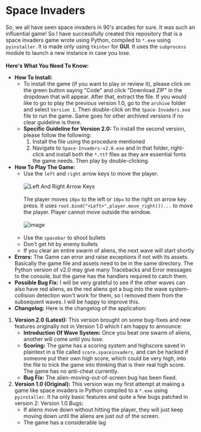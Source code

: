 # Space Invaders
So, we all have seen space invaders in 90's arcades for sure. It was such an influential game! So I have successfully created this repository that is a space invaders game wrote using Python, compiled to `*.exe` using `pyinstaller`. It is made only using `tkinter` for **GUI**. It uses the `subprocess` module to launch a new instance in case you lose.<br><br>
**Here's What You Need To Know:**
+ **How To Install:**
  + To install the game (if you want to play or review it), please click on the green button saying "Code" and click "Download ZIP" in the dropdown that will appear. After that, extract the file. If you would like to go to play the previous version 1.0, go to the `archive` folder and select `Version 1`. Then double-click on the `Space-Invaders.exe` file to run the game. Same goes for other archived versions if no clear guideline is there.
  + **Specific Guideline for Version 2.0:** To install the second version, please follow the following:
      1. Install the file using the procedure mentioned
      2. Navigate to `Space-Invaders-v2.0.exe` and in that folder, right-click and install both the `*.ttf` files as they are essential fonts the game needs. Then play by double-clicking.
+ **How To Play The Game:**
  + Use the `left` and `right` arrow keys to move the player.<br><br>
    ![Left And Right Arrow Keys](https://www.alialkaheli.com/breakout/images/left_right_keys.png)<br><br>
    The player moves `10px` to the left or `10px` to the right on arrow key press. It uses `root.bind("<Left>",player.move_right())...` to move the player. Player cannot move outside the window.
    <br><br>![image](https://github.com/user-attachments/assets/d03052f4-1495-4e1e-a11f-839023ed4f90)<br><br>
  + Use the `spacebar` to shoot bullets
  + Don't get hit by enemy bullets
  + If you clear an entire swarm of aliens, the next wave will start shortly
+ **Errors:**
The Game can error and raise exceptions if not with its assets. Basically the game file and assets need to be in the same directory. The Python version of v2.0 may give many Tracebacks and Error messages to the console, but the game has the handlers required to catch them.
+ **Possible Bug Fix:**
I will be very grateful to see if the other waves can also have red aliens, as the red aliens got a bug into the wave system- collision detection won't work for them, so I removed them from the subsequent waves. I will be happy to improve this.
+ **Changelog:**
Here is the changelog of the application:
1. **Version 2.0 (Latest):** This version brought on some bug-fixes and new features originally not in Version 1.0 which I am happy to announce:
   + **Introduction Of Wave System:** Once you beat one swarm of aliens, another will come until you lose.
   + **Scoring:** The game has a scoring system and highscore saved in plaintext in a file called `score.spaceinvaders`, and can be hacked if someone put their own high score, which could be very high, into the file to trick the game into thinking that is their real high score. The game has no anti-cheat currently.
   + **Bug Fix:** The alien-moving-out-of-screen bug has been fixed.  
3. **Version 1.0 (Original):** This version was my first attempt at making a game like space invaders in Python compiled to a `*.exe` using `pyinstaller`. It ha only basic features and quite a few bugs patched in version 2:
   Version 1.0 Bugs:
   + If aliens move down without hitting the player, they will just keep moving down until the aliens are just out of the screen.
   + The game has a considerable lag
  





